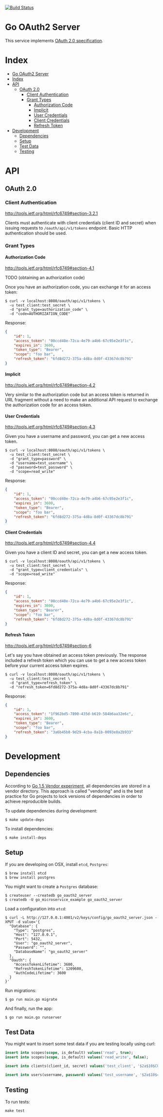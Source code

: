 [![Build Status](https://travis-ci.org/RichardKnop/go-oauth2-server.svg?branch=master "Build Status")](https://travis-ci.org/RichardKnop/go-oauth2-server)

# Go OAuth2 Server

This service implements [OAuth 2.0 specification](http://tools.ietf.org/html/rfc6749#section-4.3).

# Index

* [Go OAuth2 Server](#go-oauth2-server)
* [Index](#index)
* [API](#api)
  * [OAuth 2.0](#oauth-20)
    * [Client Authentication](#client-authentication)
    * [Grant Types](#grant-types)
      * [Authorization Code](#authorization-code)
      * [Implicit](#implicit)
      * [User Credentials](#user-credentials)
      * [Client Credentials](#client-credentials)
      * [Refresh Token](#refresh-token)
* [Development](#development)
  * [Dependencies](#dependencies)
  * [Setup](#setup)
  * [Test Data](#test-data)
  * [Testing](#Testing)

# API

## OAuth 2.0

### Client Authentication

http://tools.ietf.org/html/rfc6749#section-3.2.1

Clients must authenticate with client credentials (client ID and secret) when issuing requests to `/oauth/api/v1/tokens` endpoint. Basic HTTP authentication should be used.

### Grant Types

#### Authorization Code

http://tools.ietf.org/html/rfc6749#section-4.1

TODO (obtaining an authorization code)

Once you have an authorization code, you can exchange it for an access token:

```
$ curl -v localhost:8080/oauth/api/v1/tokens \
  -u test_client:test_secret \
  -d "grant_type=authorization_code" \
  -d "code=AUTHORIZATION_CODE"
```

Response:

```json
{
    "id": 1,
    "access_token": "00ccd40e-72ca-4e79-a4b6-67c95e2e3f1c",
    "expires_in": 3600,
    "token_type": "Bearer",
    "scope": "foo bar",
    "refresh_token": "6fd8d272-375a-4d8a-8d0f-43367dc8b791"
}
```

#### Implicit

http://tools.ietf.org/html/rfc6749#section-4.2

Very similar to the authorization code but an access token is returned in URL fragment without a need to make an additional API request to exchange the authorization code for an access token.

#### User Credentials

http://tools.ietf.org/html/rfc6749#section-4.3

Given you have a username and password, you can get a new access token.

```
$ curl -v localhost:8080/oauth/api/v1/tokens \
  -u test_client:test_secret \
  -d "grant_type=password" \
  -d "username=test_username" \
  -d "password=test_password" \
  -d "scope=read_write"
```

Response:

```json
{
    "id": 1,
    "access_token": "00ccd40e-72ca-4e79-a4b6-67c95e2e3f1c",
    "expires_in": 3600,
    "token_type": "Bearer",
    "scope": "foo bar",
    "refresh_token": "6fd8d272-375a-4d8a-8d0f-43367dc8b791"
}
```

#### Client Credentials

http://tools.ietf.org/html/rfc6749#section-4.4

Given you have a client ID and secret, you can get a new access token.

```
$ curl -v localhost:8080/oauth/api/v1/tokens \
  -u test_client:test_secret \
  -d "grant_type=client_credentials" \
  -d "scope=read_write"
```

Response:

```json
{
    "id": 1,
    "access_token": "00ccd40e-72ca-4e79-a4b6-67c95e2e3f1c",
    "expires_in": 3600,
    "token_type": "Bearer",
    "scope": "foo bar",
    "refresh_token": "6fd8d272-375a-4d8a-8d0f-43367dc8b791"
}
```

#### Refresh Token

http://tools.ietf.org/html/rfc6749#section-6

Let's say you have obtained an access token previously. The response included a refresh token which you can use to get a new access token before your current access token expires.

```
$ curl -v localhost:8080/oauth/api/v1/tokens \
  -u test_client:test_secret \
  -d "grant_type=refresh_token" \
  -d "refresh_token=6fd8d272-375a-4d8a-8d0f-43367dc8b791"
```

Response:

```json
{
    "id": 1,
    "access_token": "1f962bd5-7890-435d-b619-584b6aa32e6c",
    "expires_in": 3600,
    "token_type": "Bearer",
    "scope": "foo bar",
    "refresh_token": "3a6b45b8-9d29-4cba-8a1b-0093e8a2b933"
}
```

# Development

## Dependencies

According to [Go 1.5 Vendor experiment](https://docs.google.com/document/d/1Bz5-UB7g2uPBdOx-rw5t9MxJwkfpx90cqG9AFL0JAYo), all dependencies are stored in a vendor directory. This approach is called "vendoring" and is the best practice for Go projects to lock versions of dependencies in order to achieve reproducible builds.

To update dependencies during development:

```
$ make update-deps
```

To install dependencies:

```
$ make install-deps
```

## Setup

If you are developing on OSX, install `etcd`, `Postgres`:

```
$ brew install etcd
$ brew install postgres
```

You might want to create a `Postgres` database:

```
$ createuser --createdb go_oauth2_server
$ createdb -U go_microservice_example go_oauth2_server
```

Load a configuration into `etcd`:

```
$ curl -L http://127.0.0.1:4001/v2/keys/config/go_oauth2_server.json -XPUT -d value='{
  "Database": {
    "Type": "postgres",
    "Host": "127.0.0.1",
    "Port": 5432,
    "User": "go_oauth2_server",
    "Password": "",
    "DatabaseName": "go_oauth2_server"
  },
  "Oauth": {
    "AccessTokenLifetime": 3600,
    "RefreshTokenLifetime": 1209600,
    "AuthCodeLifetime": 3600  
  }
}'
```

Run migrations:

```
$ go run main.go migrate
```

And finally, run the app:

```
$ go run main.go runserver
```

## Test Data

You might want to insert some test data if you are testing locally using curl:

```sql
insert into scopes(scope, is_default) values('read', true);
insert into scopes(scope, is_default) values('read_write', false);

insert into clients(client_id, secret) values('test_client', '$2a$10$CUoGytf1pR7CC6Y043gt/.vFJUV4IRqvH5R6F0VfITP8s2TqrQ.4e');

insert into users(username, password) values('test_username', '$2a$10$4J4t9xuWhOKhfjN0bOKNReS9sL3BVSN9zxIr2.VaWWQfRBWh1dQIS');
```

## Testing

To run tests:

```
make test
```
